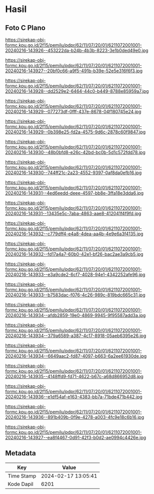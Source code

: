 # Hasil

## Foto C Plano

https://sirekap-obj-formc.kpu.go.id/2f15/pemilu/pdpr/62/11/07/20/01/6211072001001-20240216-143926--453222da-b24b-4b3b-8223-3e1b0ded49e0.jpg

https://sirekap-obj-formc.kpu.go.id/2f15/pemilu/pdpr/62/11/07/20/01/6211072001001-20240216-143927--20bf0c66-a9f5-491b-b39e-52e5e316f6f3.jpg

https://sirekap-obj-formc.kpu.go.id/2f15/pemilu/pdpr/62/11/07/20/01/6211072001001-20240216-143928--dd2529e2-6464-44c0-b449-8788e85959a7.jpg

https://sirekap-obj-formc.kpu.go.id/2f15/pemilu/pdpr/62/11/07/20/01/6211072001001-20240216-143929--077273df-0fff-437e-8678-04f180745e24.jpg

https://sirekap-obj-formc.kpu.go.id/2f15/pemilu/pdpr/62/11/07/20/01/6211072001001-20240216-143929--0b398e25-fd2a-4575-9d6c-2878c60f9847.jpg

https://sirekap-obj-formc.kpu.go.id/2f15/pemilu/pdpr/62/11/07/20/01/6211072001001-20240216-143930--48b0bfd8-e26c-42bd-bc0b-5d1c572fdd78.jpg

https://sirekap-obj-formc.kpu.go.id/2f15/pemilu/pdpr/62/11/07/20/01/6211072001001-20240216-143930--744ff21c-2a23-4552-9397-0af8da0efb16.jpg

https://sirekap-obj-formc.kpu.go.id/2f15/pemilu/pdpr/62/11/07/20/01/6211072001001-20240216-143931--4ed6eedd-deee-4597-bb8e-3ffa18e3dda6.jpg

https://sirekap-obj-formc.kpu.go.id/2f15/pemilu/pdpr/62/11/07/20/01/6211072001001-20240216-143931--13435e5c-7aba-4863-aae8-412041f4f9fd.jpg

https://sirekap-obj-formc.kpu.go.id/2f15/pemilu/pdpr/62/11/07/20/01/6211072001001-20240216-143932--c779dff4-e4a8-4dea-aa4b-4e9e6a3f4135.jpg

https://sirekap-obj-formc.kpu.go.id/2f15/pemilu/pdpr/62/11/07/20/01/6211072001001-20240216-143932--fd17a4a7-60b0-42e1-bf26-bac2ae3a9cb5.jpg

https://sirekap-obj-formc.kpu.go.id/2f15/pemilu/pdpr/62/11/07/20/01/6211072001001-20240216-143933--e3a9cde2-6cf7-4028-94e1-4342252afe96.jpg

https://sirekap-obj-formc.kpu.go.id/2f15/pemilu/pdpr/62/11/07/20/01/6211072001001-20240216-143933--b7583dac-f076-4c26-989c-819bdc665c31.jpg

https://sirekap-obj-formc.kpu.go.id/2f15/pemilu/pdpr/62/11/07/20/01/6211072001001-20240216-143934--afdb2859-19e0-4869-9945-9f95587add3a.jpg

https://sirekap-obj-formc.kpu.go.id/2f15/pemilu/pdpr/62/11/07/20/01/6211072001001-20240216-143934--379a6589-a387-4c17-8918-05aeb6395e26.jpg

https://sirekap-obj-formc.kpu.go.id/2f15/pemilu/pdpr/62/11/07/20/01/6211072001001-20240216-143934--6649aac2-fd87-4097-b663-6a2ee61930de.jpg

https://sirekap-obj-formc.kpu.go.id/2f15/pemilu/pdpr/62/11/07/20/01/6211072001001-20240216-143935--4148ffd9-fd71-4622-b67c-a68d866952d8.jpg

https://sirekap-obj-formc.kpu.go.id/2f15/pemilu/pdpr/62/11/07/20/01/6211072001001-20240216-143936--e1df54af-e163-4383-bb7a-71bde471b442.jpg

https://sirekap-obj-formc.kpu.go.id/2f15/pemilu/pdpr/62/11/07/20/01/6211072001001-20240216-143936--891b409b-0f9e-4278-a003-4fc9e18c6b16.jpg

https://sirekap-obj-formc.kpu.go.id/2f15/pemilu/pdpr/62/11/07/20/01/6211072001001-20240216-143927--ea8f4467-0d91-42f3-b0d2-ae0994c4426e.jpg


## Metadata

| Key        | Value               |
| ---------- | ------------------- |
| Time Stamp | 2024-02-17 13:05:41 |
| Kode Dapil | 6201                |



